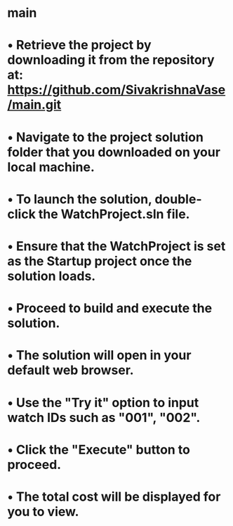 # main
# •	Retrieve the project by downloading it from the repository at: https://github.com/SivakrishnaVase/main.git
# •	Navigate to the project solution folder that you downloaded on your local machine.
# •	To launch the solution, double-click the WatchProject.sln file.
# •	Ensure that the WatchProject is set as the Startup project once the solution loads.
# •	Proceed to build and execute the solution.
# •	The solution will open in your default web browser.
# •	Use the "Try it" option to input watch IDs such as "001", "002".
# •	Click the "Execute" button to proceed.
# •	The total cost will be displayed for you to view.


